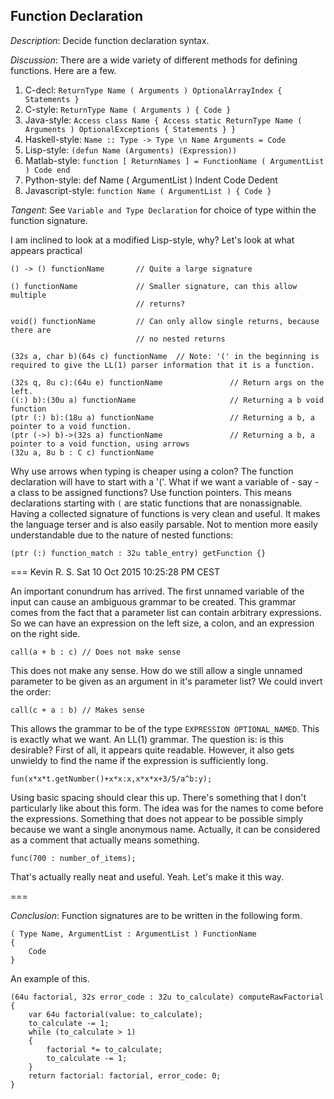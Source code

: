 ## Function Declaration ##
*Description*: Decide function declaration syntax.

*Discussion*:
There are a wide variety of different methods for defining functions. Here are a
few.

1. C-decl: `ReturnType Name ( Arguments ) OptionalArrayIndex { Statements }`
2. C-style: `ReturnType Name ( Arguments ) { Code }`
3. Java-style: `Access class Name { Access static ReturnType Name ( Arguments ) OptionalExceptions { Statements } }`
4. Haskell-style: `Name :: Type -> Type \n Name Arguments = Code`
5. Lisp-style: `(defun Name (Arguments) (Expression))`
6. Matlab-style: `function [ ReturnNames ] = FunctionName ( ArgumentList ) Code end`
7. Python-style: def Name ( ArgumentList ) Indent Code Dedent
8. Javascript-style: `function Name ( ArgumentList ) { Code }`

*Tangent*: See `Variable and Type Declaration` for choice of type within the
function signature.

I am inclined to look at a modified Lisp-style, why?
Let's look at what appears practical

	() -> () functionName       // Quite a large signature

	() functionName             // Smaller signature, can this allow multiple
	                            // returns?

	void() functionName         // Can only allow single returns, because there are
	                            // no nested returns

	(32s a, char b)(64s c) functionName  // Note: '(' in the beginning is required to give the LL(1) parser information that it is a function.

	(32s q, 8u c):(64u e) functionName               // Return args on the left.
	((:) b):(30u a) functionName                     // Returning a b void function
	(ptr (:) b):(18u a) functionName                 // Returning a b, a pointer to a void function.
	(ptr (->) b)->(32s a) functionName               // Returning a b, a pointer to a void function, using arrows
	(32u a, 8u b : C c) functionName


Why use arrows when typing is cheaper using a colon? The function declaration will
have to start with a '('. What if we want a variable of - say - a class to be
assigned functions? Use function pointers. This means declarations starting with
`(` are static functions that are nonassignable.
Having a collected signature of functions is very clean and useful. It makes the
language terser and is also easily parsable. Not to mention more easily
understandable due to the nature of nested functions:

	(ptr (:) function_match : 32u table_entry) getFunction {}

=== Kevin R. S. Sat 10 Oct 2015 10:25:28 PM CEST

An important conundrum has arrived. The first unnamed variable of the input can cause
an ambiguous grammar to be created. This grammar comes from the fact that a parameter
list can contain arbitrary expressions. So we can have an expression on the left size, a colon, and an expression on the right side.

	call(a + b : c) // Does not make sense

This does not make any sense. How do we still allow a single unnamed parameter to
be given as an argument in it's parameter list? We could invert the order:

	call(c + a : b) // Makes sense

This allows the grammar to be of the type `EXPRESSION OPTIONAL_NAMED`. This is exactly
what we want. An LL(1) grammar. The question is: is this desirable? First of all,
it appears quite readable. However, it also gets unwieldy to find the name if the
expression is sufficiently long.

	fun(x*x*t.getNumber()+x*x:x,x*x*x+3/5/a^b:y);

Using basic spacing should clear this up. There's something that I don't particularly
like about this form. The idea was for the names to come before the expressions. Something
that does not appear to be possible simply because we want a single anonymous name.
Actually, it can be considered as a comment that actually means something.

	func(700 : number_of_items);

That's actually really neat and useful. Yeah. Let's make it this way.

===

*Conclusion*: Function signatures are to be written in the following form.

	( Type Name, ArgumentList : ArgumentList ) FunctionName
	{
		Code
	}

An example of this.

	(64u factorial, 32s error_code : 32u to_calculate) computeRawFactorial
	{
		var 64u factorial(value: to_calculate);
		to_calculate -= 1;
		while (to_calculate > 1)
		{
			factorial *= to_calculate;
			to_calculate -= 1;
		}
		return factorial: factorial, error_code: 0;
	}

